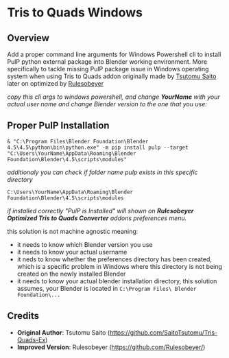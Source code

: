 # Tris to Quads Windows

## Overview

Add a proper command line arguments for Windows Powershell cli to install PulP python external package into Blender working environment. More specifically to tackle missing PulP package issue in Windows operating system when using Tris to Quads addon originally made by [Tsutomu Saito](https://github.com/SaitoTsutomu/Tris-Quads-Ex) later on optimized by [Rulesobeyer](https://github.com/Rulesobeyer/Optimized-Tris-to-Quads-Converter)

*copy this cli args to windows powershell, and change ***YourName*** with your actual user name and change Blender version to the one that you use:*

## Proper PulP Installation
```
& "C:\Program Files\Blender Foundation\Blender 4.5\4.5\python\bin\python.exe" -m pip install pulp --target "C:\Users\YourName\AppData\Roaming\Blender Foundation\Blender\4.5\scripts\modules"
```

*additionaly you can check if folder name pulp exists in this specific directory*

```
C:\Users\YourName\AppData\Roaming\Blender Foundation\Blender\4.5\scripts\modules
```
*if installed correctly "PulP is Installed" will shown on ***Rulesobeyer Optimized Tris to Quads Converter*** addons preferences menu.*

this solution is not machine agnostic meaning: 
- it needs to know which Blender version you use
- it needs to know your actual username
- it neds to know whether the preferences directory has been created, which is a specific problem in Windows where this directory is not being created on the newly installed Blender
- it needs to know your actual blender installation directory, this solution assumes, your Blender is located in `C:\Program Files\ Blender Foundation\...`

## Credits

- **Original Author**: Tsutomu Saito (https://github.com/SaitoTsutomu/Tris-Quads-Ex)
- **Improved Version**: Rulesobeyer (https://github.com/Rulesobeyer/)